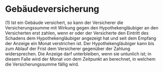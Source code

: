 # Gebäudeversicherung

(1) Ist ein Gebäude versichert, so kann der Versicherer die Versicherungssumme mit Wirkung gegen den Hypothekengläubiger an den Versicherten erst zahlen, wenn er oder der Versicherte den Eintritt des Schadens dem Hypothekengläubiger angezeigt hat und seit dem Empfang der Anzeige ein Monat verstrichen ist. Der Hypothekengläubiger kann bis zum Ablauf der Frist dem Versicherer gegenüber der Zahlung widersprechen. Die Anzeige darf unterbleiben, wenn sie untunlich ist; in diesem Falle wird der Monat von dem Zeitpunkt an berechnet, in welchem die Versicherungssumme fällig wird.